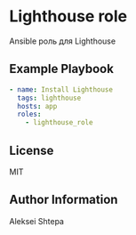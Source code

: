 # Lighthouse role

Ansible роль для Lighthouse

## Example Playbook

```yaml
- name: Install Lighthouse
  tags: lighthouse
  hosts: app
  roles:
    - lighthouse_role
```

## License

MIT

## Author Information

Aleksei Shtepa
